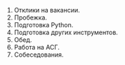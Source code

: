 1. Отклики на вакансии.
2. Пробежка.
3. Подготовка Python.
4. Подготовка других инструментов.
5. Обед.
6. Работа на АСГ.
7. Собеседования.

